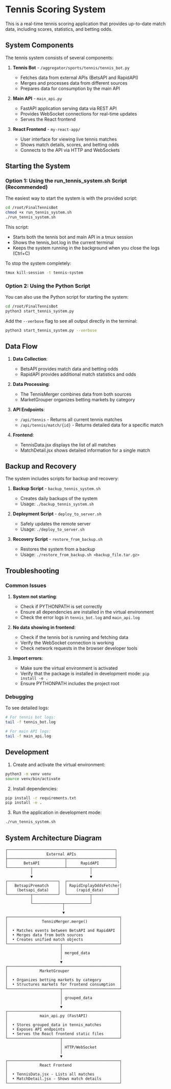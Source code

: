 # Tennis Scoring System

This is a real-time tennis scoring application that provides up-to-date match data, including scores, statistics, and betting odds.

## System Components

The tennis system consists of several components:

1. **Tennis Bot** - `/aggregator/sports/tennis/tennis_bot.py`
   - Fetches data from external APIs (BetsAPI and RapidAPI)
   - Merges and processes data from different sources
   - Prepares data for consumption by the main API

2. **Main API** - `main_api.py`
   - FastAPI application serving data via REST API
   - Provides WebSocket connections for real-time updates
   - Serves the React frontend

3. **React Frontend** - `my-react-app/`
   - User interface for viewing live tennis matches
   - Shows match details, scores, and betting odds
   - Connects to the API via HTTP and WebSockets

## Starting the System

### Option 1: Using the run_tennis_system.sh Script (Recommended)

The easiest way to start the system is with the provided script:

```bash
cd /root/FinalTennisBot
chmod +x run_tennis_system.sh
./run_tennis_system.sh
```

This script:
- Starts both the tennis bot and main API in a tmux session
- Shows the tennis_bot.log in the current terminal
- Keeps the system running in the background when you close the logs (Ctrl+C)

To stop the system completely:
```bash
tmux kill-session -t tennis-system
```

### Option 2: Using the Python Script

You can also use the Python script for starting the system:

```bash
cd /root/FinalTennisBot
python3 start_tennis_system.py
```

Add the `--verbose` flag to see all output directly in the terminal:
```bash
python3 start_tennis_system.py --verbose
```

## Data Flow

1. **Data Collection**:
   - BetsAPI provides match data and betting odds
   - RapidAPI provides additional match statistics and odds

2. **Data Processing**:
   - The TennisMerger combines data from both sources
   - MarketGrouper organizes betting markets by category

3. **API Endpoints**:
   - `/api/tennis` - Returns all current tennis matches
   - `/api/tennis/match/{id}` - Returns detailed data for a specific match

4. **Frontend**:
   - TennisData.jsx displays the list of all matches
   - MatchDetail.jsx shows detailed information for a single match

## Backup and Recovery

The system includes scripts for backup and recovery:

1. **Backup Script** - `backup_tennis_system.sh`
   - Creates daily backups of the system
   - Usage: `./backup_tennis_system.sh`

2. **Deployment Script** - `deploy_to_server.sh`
   - Safely updates the remote server
   - Usage: `./deploy_to_server.sh`

3. **Recovery Script** - `restore_from_backup.sh`
   - Restores the system from a backup
   - Usage: `./restore_from_backup.sh <backup_file.tar.gz>`

## Troubleshooting

### Common Issues

1. **System not starting**:
   - Check if PYTHONPATH is set correctly
   - Ensure all dependencies are installed in the virtual environment
   - Check the error logs in `tennis_bot.log` and `main_api.log`

2. **No data showing in frontend**:
   - Check if the tennis bot is running and fetching data
   - Verify the WebSocket connection is working
   - Check network requests in the browser developer tools

3. **Import errors**:
   - Make sure the virtual environment is activated
   - Verify that the package is installed in development mode: `pip install -e .`
   - Ensure PYTHONPATH includes the project root

### Debugging

To see detailed logs:
```bash
# For tennis bot logs:
tail -f tennis_bot.log

# For main API logs:
tail -f main_api.log
```

## Development

1. Create and activate the virtual environment:
```bash
python3 -m venv venv
source venv/bin/activate
```

2. Install dependencies:
```bash
pip install -r requirements.txt
pip install -e .
```

3. Run the application in development mode:
```bash
./run_tennis_system.sh
```

## System Architecture Diagram

```
┌───────────────────────────────────────────────┐
│                 External APIs                 │
├─────────────────────────┬─────────────────────┤
│       BetsAPI           │      RapidAPI       │
└──────────┬──────────────┴──────────┬──────────┘
           │                         │
           ▼                         ▼
┌──────────────────────┐  ┌──────────────────────┐
│   BetsapiPrematch    │  │ RapidInplayOddsFetcher│
│    (betsapi_data)    │  │    (rapid_data)      │
└──────────┬───────────┘  └──────────┬───────────┘
           │                         │
           └─────────────┬───────────┘
                         │
                         ▼
┌─────────────────────────────────────────────────┐
│               TennisMerger.merge()              │
│                                                 │
│  • Matches events between BetsAPI and RapidAPI  │
│  • Merges data from both sources                │
│  • Creates unified match objects                │
└───────────────────────┬─────────────────────────┘
                        │
                        │ merged_data
                        │
                        ▼
┌─────────────────────────────────────────────────┐
│              MarketGrouper                      │
│                                                 │
│  • Organizes betting markets by category        │
│  • Structures markets for frontend consumption  │
└───────────────────────┬─────────────────────────┘
                        │
                        │ grouped_data
                        │
                        ▼
┌─────────────────────────────────────────────────┐
│              main_api.py (FastAPI)              │
│                                                 │
│  • Stores grouped_data in tennis_matches        │
│  • Exposes API endpoints                        │
│  • Serves the React frontend static files       │
└───────────────────────┬─────────────────────────┘
                        │
                        │ HTTP/WebSocket
                        │
                        ▼
┌─────────────────────────────────────────────────┐
│              React Frontend                     │
│                                                 │
│  • TennisData.jsx - Lists all matches           │
│  • MatchDetail.jsx - Shows match details        │
└─────────────────────────────────────────────────┘
```
